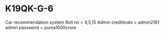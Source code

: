 # K19QK-G-6
Car recommendation system   Roll no = 4,5,15   Admin creditinals = admin2161  admin password = puma1000crore
